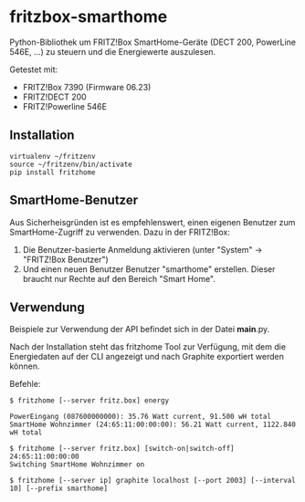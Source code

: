 fritzbox-smarthome
==================

Python-Bibliothek um FRITZ!Box SmartHome-Geräte (DECT 200, PowerLine 546E, ...) zu steuern und die Energiewerte auszulesen.

Getestet mit:

* FRITZ!Box 7390 (Firmware 06.23)
* FRITZ!DECT 200
* FRITZ!Powerline 546E

Installation
------------

```
virtualenv ~/fritzenv
source ~/fritzenv/bin/activate
pip install fritzhome
```

SmartHome-Benutzer
------------------

Aus Sicherheisgründen ist es empfehlenswert, einen eigenen Benutzer zum SmartHome-Zugriff zu verwenden. Dazu in der FRITZ!Box:

1. Die Benutzer-basierte Anmeldung aktivieren (unter "System" -> "FRITZ!Box Benutzer")
2. Und einen neuen Benutzer Benutzer "smarthome" erstellen. Dieser braucht nur Rechte auf den Bereich "Smart Home".


Verwendung
----------

Beispiele zur Verwendung der API befindet sich in der Datei __main__.py.

Nach der Installation steht das fritzhome Tool zur Verfügung, mit dem die Energiedaten auf der CLI angezeigt und nach Graphite exportiert werden können.

Befehle:

```
$ fritzhome [--server fritz.box] energy

PowerEingang (087600000000): 35.76 Watt current, 91.500 wH total
SmartHome Wohnzimmer (24:65:11:00:00:00): 56.21 Watt current, 1122.840 wH total
```

```
$ fritzhome [--server fritz.box] [switch-on|switch-off] 24:65:11:00:00:00
Switching SmartHome Wohnzimmer on
```

```
$ fritzhome [--server ip] graphite localhost [--port 2003] [--interval 10] [--prefix smarthome]
```
